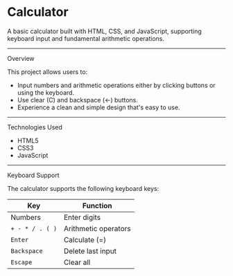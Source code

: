 # Calculator

A basic calculator built with HTML, CSS, and JavaScript, supporting keyboard input and fundamental arithmetic operations.

---

Overview

This project allows users to:

- Input numbers and arithmetic operations either by clicking buttons or using the keyboard.
- Use clear (C) and backspace (←) buttons.
- Experience a clean and simple design that's easy to use.

---

Technologies Used

- HTML5  
- CSS3  
- JavaScript  

---

Keyboard Support

The calculator supports the following keyboard keys:

| Key              | Function            |
|------------------|---------------------|
| Numbers          | Enter digits        |
| `+ - * / . ( )`  | Arithmetic operators|
| `Enter`          | Calculate (=)       |
| `Backspace`      | Delete last input   |
| `Escape`         | Clear all           |
